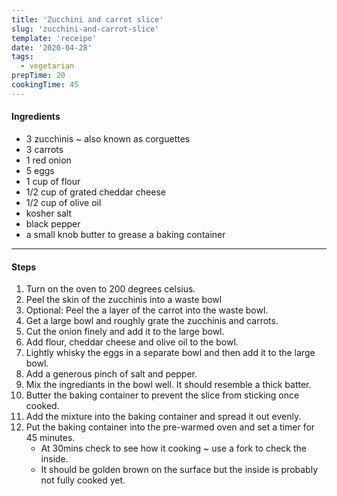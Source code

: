 ```yaml
---
title: 'Zucchini and carrot slice'
slug: 'zucchini-and-carrot-slice'
template: 'receipe'
date: '2020-04-28'
tags:
  - vegetarian
prepTime: 20
cookingTime: 45
---
```


#### Ingredients

- 3 zucchinis ~ also known as corguettes
- 3 carrots
- 1 red onion
- 5 eggs
- 1 cup of flour
- 1/2 cup of grated cheddar cheese
- 1/2 cup of olive oil
- kosher salt
- black pepper
- a small knob butter to grease a baking container

---

#### Steps

1. Turn on the oven to 200 degrees celsius.
2. Peel the skin of the zucchinis into a waste bowl
3. Optional: Peel the a layer of the carrot into the waste bowl.
4. Get a large bowl and roughly grate the zucchinis and carrots.
5. Cut the onion finely and add it to the large bowl.
6. Add flour, cheddar cheese and olive oil to the bowl.
7. Lightly whisky the eggs in a separate bowl and then add it to the large bowl.
8. Add a generous pinch of salt and pepper.
9. Mix the ingrediants in the bowl well. It should resemble a thick batter.
10. Butter the baking container to prevent the slice from sticking once cooked.
11. Add the mixture into the baking container and spread it out evenly.
12. Put the baking container into the pre-warmed oven and set a timer for 45 minutes.
    - At 30mins check to see how it cooking ~ use a fork to check the inside.
    - It should be golden brown on the surface but the inside is probably not fully cooked yet.